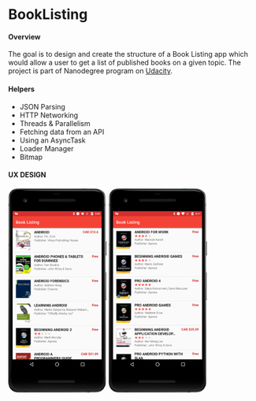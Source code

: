 # BookListing


#### Overview
The goal is to design and create the structure of a Book Listing app which would allow a user to get a list of published books on a given topic. The project is part of Nanodegree program on [Udacity](https://www.udacity.com/).

#### Helpers
- JSON Parsing
- HTTP Networking
- Threads & Parallelism
- Fetching data from an API
- Using an AsyncTask
- Loader Manager
- Bitmap

#### UX DESIGN

<img src="https://raw.githubusercontent.com/cvbutani/BookListing/master/UXDesign/ux1.png" width="200"/> <img src="https://raw.githubusercontent.com/cvbutani/BookListing/master/UXDesign/ux2.png" width="200"/> 
